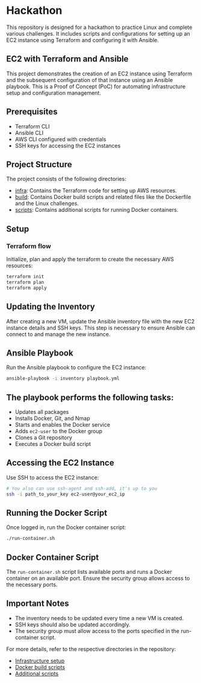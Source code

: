 # Hackathon

This repository is designed for a hackathon to practice Linux and complete various challenges. It includes scripts and configurations for setting up an EC2 instance using Terraform and configuring it with Ansible.

## EC2 with Terraform and Ansible

This project demonstrates the creation of an EC2 instance using Terraform and the subsequent configuration of that instance using an Ansible playbook. This is a Proof of Concept (PoC) for automating infrastructure setup and configuration management.

## Prerequisites

- Terraform CLI
- Ansible CLI
- AWS CLI configured with credentials
- SSH keys for accessing the EC2 instances

## Project Structure

The project consists of the following directories:

- [infra](https://github.com/danielitogomez/hackathon/tree/main/infra): Contains the Terraform code for setting up AWS resources.
- [build](https://github.com/danielitogomez/hackathon/tree/main/build): Contains Docker build scripts and related files like the Dockerfile and the Linux challenges.
- [scripts](https://github.com/danielitogomez/hackathon/tree/main/scripts): Contains additional scripts for running Docker containers.

## Setup

### Terraform flow

Initialize, plan and apply the terraform to create the necessary AWS resources:

```sh
terraform init
terraform plan
terraform apply
```

## Updating the Inventory

After creating a new VM, update the Ansible inventory file with the new EC2 instance details and SSH keys. This step is necessary to ensure Ansible can connect to and manage the new instance.

## Ansible Playbook

Run the Ansible playbook to configure the EC2 instance:

```sh
ansible-playbook -i inventory playbook.yml
```

## The playbook performs the following tasks:

- Updates all packages
- Installs Docker, Git, and Nmap
- Starts and enables the Docker service
- Adds `ec2-user` to the Docker group
- Clones a Git repository
- Executes a Docker build script

## Accessing the EC2 Instance

Use SSH to access the EC2 instance:

```sh
# You also can use ssh-agent and ssh-add, it's up to you
ssh -i path_to_your_key ec2-user@your_ec2_ip
```

## Running the Docker Script

Once logged in, run the Docker container script:

```sh
./run-container.sh
```

## Docker Container Script

The `run-container.sh` script lists available ports and runs a Docker container on an available port. Ensure the security group allows access to the necessary ports.

## Important Notes

- The inventory needs to be updated every time a new VM is created.
- SSH keys should also be updated accordingly.
- The security group must allow access to the ports specified in the run-container script.

For more details, refer to the respective directories in the repository:

- [Infrastructure setup](https://github.com/danielitogomez/hackathon/tree/main/infra)
- [Docker build scripts](https://github.com/danielitogomez/hackathon/tree/main/build)
- [Additional scripts](https://github.com/danielitogomez/hackathon/tree/main/scripts)


